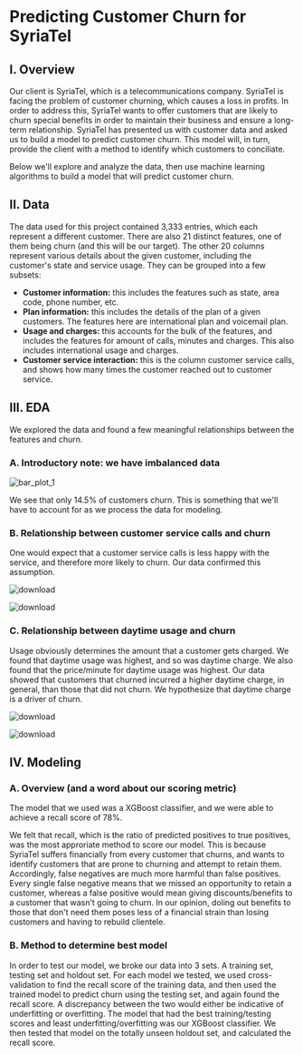 # Predicting Customer Churn for SyriaTel

## I. Overview

Our client is SyriaTel, which is a telecommunications company. SyriaTel is facing the problem of customer churning, which causes a loss in profits. In order to address this, SyriaTel wants to offer customers that are likely to churn special benefits in order to maintain their business and ensure a long-term relationship. SyriaTel has presented us with customer data and asked us to build a model to predict customer churn. This model will, in turn, provide the client with a method to identify which customers to conciliate.

Below we'll explore and analyze the data, then use machine learning algorithms to build a model that will predict customer churn. 

## II. Data 

The data used for this project contained 3,333 entries, which each represent a different customer. There are also 21 distinct features, one of them being churn (and this will be our target). The other 20 columns represent various details about the given customer, including the customer's state and service usage. They can be grouped into a few subsets: 
* **Customer information:** this includes the features such as state, area code, phone number, etc.
* **Plan information:** this includes the details of the plan of a given customers. The features here are international plan and voicemail plan.
* **Usage and charges:** this accounts for the bulk of the features, and includes the features for amount of calls, minutes and charges. This also includes international usage and charges.
* **Customer service interaction:** this is the column customer service calls, and shows how many times the customer reached out to customer service.

## III. EDA 

We explored the data and found a few meaningful relationships between the features and churn. 

### A. Introductory note: we have imbalanced data
![bar_plot_1](https://github.com/bmjaron/phase_3_project/assets/115658357/0565c4ef-6974-4148-8e68-c678ea6a654c)

We see that only 14.5% of customers churn. This is something that we'll have to account for as we process the data for modeling.



### B. Relationship between customer service calls and churn

One would expect that a customer service calls is less happy with the service, and therefore more likely to churn. Our data confirmed this assumption.

![download](https://github.com/bmjaron/phase_3_project/assets/115658357/f753bbe5-1ff1-42fb-8252-fc2b45625b5f)

![download](https://github.com/bmjaron/phase_3_project/assets/115658357/de6589a3-2f80-4297-af23-3531cec3ae8b)

### C. Relationship between daytime usage and churn

Usage obviously determines the amount that a customer gets charged. We found that daytime usage was highest, and so was daytime charge. We also found that the price/minute for daytime usage was highest. Our data showed that customers that churned incurred a higher daytime charge, in general, than those that did not churn. We hypothesize that daytime charge is a driver of churn. 

![download](https://github.com/bmjaron/phase_3_project/assets/115658357/eddf6230-287c-4141-86c8-4ec4784cf331)


![download](https://github.com/bmjaron/phase_3_project/assets/115658357/592db28e-f091-4559-b1bc-1421b8ae5f74)

## IV. Modeling

### A. Overview (and a word about our scoring metric)

The model that we used was a XGBoost classifier, and we were able to achieve a recall score of 78%. 

We felt that recall, which is the ratio of predicted positives to true positives, was the most approriate method to score our model. This is because SyriaTel suffers financially from every customer that churns, and wants to identify customers that are prone to churning and attempt to retain them. Accordingly, false negatives are much more harmful than false positives. Every single false negative means that we missed an opportunity to retain a customer, whereas a false positive would mean giving discounts/benefits to a customer that wasn't going to churn. In our opinion, doling out benefits to those that don't need them poses less of a financial strain than losing customers and having to rebuild clientele. 

### B. Method to determine best model

In order to test our model, we broke our data into 3 sets. A training set, testing set and holdout set. For each model we tested, we used cross-validation to find the recall score of the training data, and then used the trained model to predict churn using the testing set, and again found the recall score. A discrepancy between the two would either be indicative of underfitting or overfitting. The model that had the best training/testing scores and least underfitting/overfitting was our XGBoost classifier. We then tested that model on the totally unseen holdout set, and calculated the recall score.



